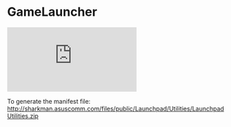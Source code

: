 # GameLauncher
![alt tag](https://forums.unrealengine.com/attachment.php?attachmentid=121730&d=1481829990)

To generate the manifest file:
http://sharkman.asuscomm.com/files/public/Launchpad/Utilities/LaunchpadUtilities.zip
